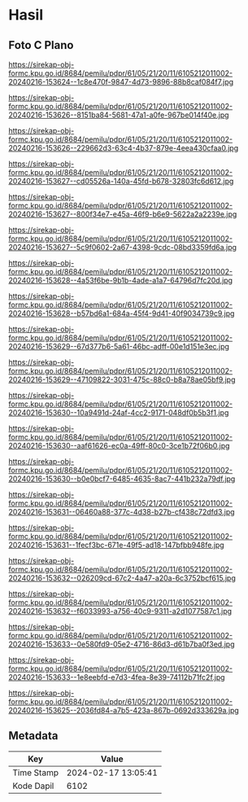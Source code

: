 # Hasil

## Foto C Plano

https://sirekap-obj-formc.kpu.go.id/8684/pemilu/pdpr/61/05/21/20/11/6105212011002-20240216-153624--1c8e470f-9847-4d73-9896-88b8caf084f7.jpg

https://sirekap-obj-formc.kpu.go.id/8684/pemilu/pdpr/61/05/21/20/11/6105212011002-20240216-153626--8151ba84-5681-47a1-a0fe-967be014f40e.jpg

https://sirekap-obj-formc.kpu.go.id/8684/pemilu/pdpr/61/05/21/20/11/6105212011002-20240216-153626--229662d3-63c4-4b37-879e-4eea430cfaa0.jpg

https://sirekap-obj-formc.kpu.go.id/8684/pemilu/pdpr/61/05/21/20/11/6105212011002-20240216-153627--cd05526a-140a-45fd-b678-32803fc6d612.jpg

https://sirekap-obj-formc.kpu.go.id/8684/pemilu/pdpr/61/05/21/20/11/6105212011002-20240216-153627--800f34e7-e45a-46f9-b6e9-5622a2a2239e.jpg

https://sirekap-obj-formc.kpu.go.id/8684/pemilu/pdpr/61/05/21/20/11/6105212011002-20240216-153627--5c9f0602-2a67-4398-9cdc-08bd3359fd6a.jpg

https://sirekap-obj-formc.kpu.go.id/8684/pemilu/pdpr/61/05/21/20/11/6105212011002-20240216-153628--4a53f6be-9b1b-4ade-a1a7-64796d7fc20d.jpg

https://sirekap-obj-formc.kpu.go.id/8684/pemilu/pdpr/61/05/21/20/11/6105212011002-20240216-153628--b57bd6a1-684a-45f4-9d41-40f9034739c9.jpg

https://sirekap-obj-formc.kpu.go.id/8684/pemilu/pdpr/61/05/21/20/11/6105212011002-20240216-153629--67d377b6-5a61-46bc-adff-00e1d151e3ec.jpg

https://sirekap-obj-formc.kpu.go.id/8684/pemilu/pdpr/61/05/21/20/11/6105212011002-20240216-153629--47109822-3031-475c-88c0-b8a78ae05bf9.jpg

https://sirekap-obj-formc.kpu.go.id/8684/pemilu/pdpr/61/05/21/20/11/6105212011002-20240216-153630--10a9491d-24af-4cc2-9171-048df0b5b3f1.jpg

https://sirekap-obj-formc.kpu.go.id/8684/pemilu/pdpr/61/05/21/20/11/6105212011002-20240216-153630--aaf61626-ec0a-49ff-80c0-3ce1b72f06b0.jpg

https://sirekap-obj-formc.kpu.go.id/8684/pemilu/pdpr/61/05/21/20/11/6105212011002-20240216-153630--b0e0bcf7-6485-4635-8ac7-441b232a79df.jpg

https://sirekap-obj-formc.kpu.go.id/8684/pemilu/pdpr/61/05/21/20/11/6105212011002-20240216-153631--06460a88-377c-4d38-b27b-cf438c72dfd3.jpg

https://sirekap-obj-formc.kpu.go.id/8684/pemilu/pdpr/61/05/21/20/11/6105212011002-20240216-153631--1fecf3bc-671e-49f5-ad18-147bfbb948fe.jpg

https://sirekap-obj-formc.kpu.go.id/8684/pemilu/pdpr/61/05/21/20/11/6105212011002-20240216-153632--026209cd-67c2-4a47-a20a-6c3752bcf615.jpg

https://sirekap-obj-formc.kpu.go.id/8684/pemilu/pdpr/61/05/21/20/11/6105212011002-20240216-153632--f6033993-a756-40c9-9311-a2d1077587c1.jpg

https://sirekap-obj-formc.kpu.go.id/8684/pemilu/pdpr/61/05/21/20/11/6105212011002-20240216-153633--0e580fd9-05e2-4716-86d3-d61b7ba0f3ed.jpg

https://sirekap-obj-formc.kpu.go.id/8684/pemilu/pdpr/61/05/21/20/11/6105212011002-20240216-153633--1e8eebfd-e7d3-4fea-8e39-74112b71fc2f.jpg

https://sirekap-obj-formc.kpu.go.id/8684/pemilu/pdpr/61/05/21/20/11/6105212011002-20240216-153625--2036fd84-a7b5-423a-867b-0692d333629a.jpg


## Metadata

| Key        | Value               |
| ---------- | ------------------- |
| Time Stamp | 2024-02-17 13:05:41 |
| Kode Dapil | 6102                |



